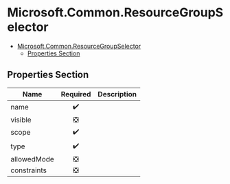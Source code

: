 <a name="microsoft-common-resourcegroupselector"></a>
# Microsoft.Common.ResourceGroupSelector
* [Microsoft.Common.ResourceGroupSelector](#microsoft-common-resourcegroupselector)
    * [Properties Section](#microsoft-common-resourcegroupselector-properties-section)

<a name="microsoft-common-resourcegroupselector-properties-section"></a>
## Properties Section
| Name | Required | Description
| ---|:--:|:--:|
|name|:heavy_check_mark:|
|visible|:negative_squared_cross_mark:|
|scope|:heavy_check_mark:|
|type|:heavy_check_mark:|
|allowedMode|:negative_squared_cross_mark:|
|constraints|:negative_squared_cross_mark:|
